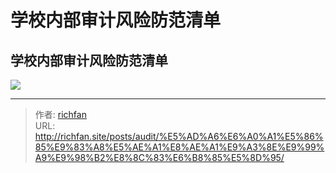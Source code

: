 # 学校内部审计风险防范清单

## 学校内部审计风险防范清单

![](https://img.richfan.site/audit/学校内部审计风险防范清单.png)

---

> 作者: [richfan](https://richfan.site/)  
> URL: http://richfan.site/posts/audit/%E5%AD%A6%E6%A0%A1%E5%86%85%E9%83%A8%E5%AE%A1%E8%AE%A1%E9%A3%8E%E9%99%A9%E9%98%B2%E8%8C%83%E6%B8%85%E5%8D%95/  

